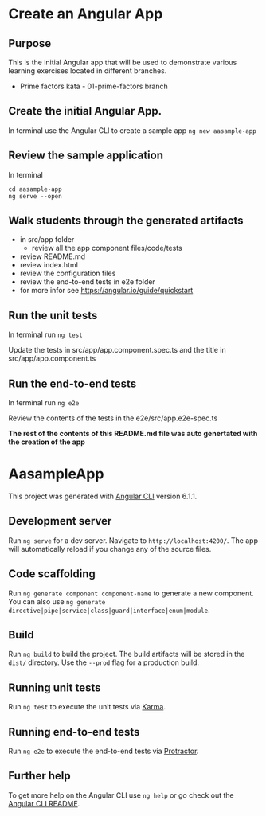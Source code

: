 # Create an Angular App

## Purpose
This is the initial Angular app that will be used to demonstrate various learning exercises located in different branches.
* Prime factors kata - 01-prime-factors branch

## Create the initial Angular App.
In terminal use the Angular CLI to create a sample app
`ng new aasample-app`

## Review the sample application
In terminal
```
cd aasample-app
ng serve --open
```

## Walk students through the generated artifacts
* in src/app folder
  * review all the app component files/code/tests
* review README.md
* review index.html 
* review the configuration files
* review the end-to-end tests in e2e folder
* for more infor see https://angular.io/guide/quickstart

## Run the unit tests
In terminal run
`ng test`

Update the tests in src/app/app.component.spec.ts and the title in src/app/app.component.ts

## Run the end-to-end tests
In terminal run 
 `ng e2e`
 
 Review the contents of the tests in the e2e/src/app.e2e-spec.ts

**The rest of the contents of this README.md file was auto genertated with the creation of the app** 

# AasampleApp

This project was generated with [Angular CLI](https://github.com/angular/angular-cli) version 6.1.1.

## Development server

Run `ng serve` for a dev server. Navigate to `http://localhost:4200/`. The app will automatically reload if you change any of the source files.

## Code scaffolding

Run `ng generate component component-name` to generate a new component. You can also use `ng generate directive|pipe|service|class|guard|interface|enum|module`.

## Build

Run `ng build` to build the project. The build artifacts will be stored in the `dist/` directory. Use the `--prod` flag for a production build.

## Running unit tests

Run `ng test` to execute the unit tests via [Karma](https://karma-runner.github.io).

## Running end-to-end tests

Run `ng e2e` to execute the end-to-end tests via [Protractor](http://www.protractortest.org/).

## Further help

To get more help on the Angular CLI use `ng help` or go check out the [Angular CLI README](https://github.com/angular/angular-cli/blob/master/README.md).
